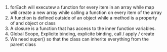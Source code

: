 1) forEach will executew a function for every item in an array while map will create a new array while calling a function on every item of the array
2) A function is defined outside of an object while a method is a property of and object or class
3) A closure is a function that has access to the inner function variables.
4) Global Scope, Explicite binding, explicite binding, call / apply / create
5) We need super() so that the class can inherite everything from the parent class
